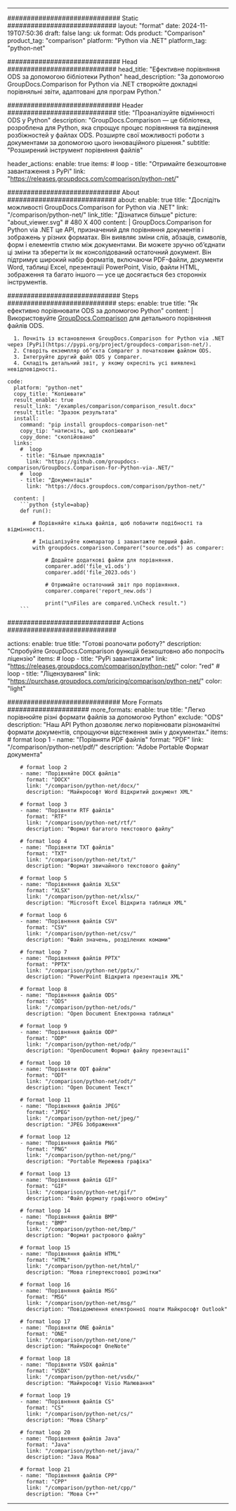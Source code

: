 
---
############################# Static ############################
layout: "format"
date:  2024-11-19T07:50:36
draft: false
lang: uk
format: Ods
product: "Comparison"
product_tag: "comparison"
platform: "Python via .NET"
platform_tag: "python-net"

############################# Head ############################
head_title: "Ефективне порівняння ODS за допомогою бібліотеки Python"
head_description: "За допомогою GroupDocs.Comparison for Python via .NET створюйте докладні порівняльні звіти, адаптовані для програм Python."

############################# Header ############################
title: "Проаналізуйте відмінності ODS у Python" 
description: "GroupDocs.Comparison — це бібліотека, розроблена для Python, яка спрощує процес порівняння та виділення розбіжностей у файлах ODS. Розширте свої можливості роботи з документами за допомогою цього інноваційного рішення."
subtitle: "Розширений інструмент порівняння файлів" 

header_actions:
  enable: true
  items:
    #  loop
    - title: "Отримайте безкоштовне завантаження з PyPi"
      link: "https://releases.groupdocs.com/comparison/python-net/"
      
############################# About ############################
about:
    enable: true
    title: "Дослідіть можливості GroupDocs.Comparison for Python via .NET"
    link: "/comparison/python-net/"
    link_title: "Дізнатися більше"
    picture: "about_viewer.svg" # 480 X 400
    content: |
       GroupDocs.Comparison for Python via .NET це API, призначений для порівняння документів і зображень у різних форматах. Він виявляє зміни слів, абзаців, символів, форм і елементів стилю між документами. Ви можете зручно об’єднати ці зміни та зберегти їх як консолідований остаточний документ. Він підтримує широкий набір форматів, включаючи PDF-файли, документи Word, таблиці Excel, презентації PowerPoint, Visio, файли HTML, зображення та багато іншого — усе це досягається без сторонніх інструментів.

############################# Steps ############################
steps:
    enable: true
    title: "Як ефективно порівнювати ODS за допомогою Python"
    content: |
      Використовуйте [GroupDocs.Comparison](https://products.groupdocs.com/comparison/python-net/) для детального порівняння файлів ODS.
      
      1. Почніть із встановлення GroupDocs.Comparison for Python via .NET через [PyPi](https://pypi.org/project/groupdocs-comparison-net/).
      2. Створіть екземпляр об’єкта Comparer з початковим файлом ODS.
      3. Інтегруйте другий файл ODS у Comparer.
      4. Складіть детальний звіт, у якому окресліть усі виявлені невідповідності.
   
    code:
      platform: "python-net"
      copy_title: "Копіювати"
      result_enable: true
      result_link: "/examples/comparison/comparison_result.docx"
      result_title: "Зразок результата"
      install:
        command: "pip install groupdocs-comparison-net"
        copy_tip: "натисніть, щоб скопіювати"
        copy_done: "скопійовано"
      links:
        #  loop
        - title: "Більше прикладів"
          link: "https://github.com/groupdocs-comparison/GroupDocs.Comparison-for-Python-via-.NET/"
        #  loop
        - title: "Документація"
          link: "https://docs.groupdocs.com/comparison/python-net/"
          
      content: |
        ```python {style=abap}
        def run():

            # Порівняйте кілька файлів, щоб побачити подібності та відмінності.

            # Ініціалізуйте компаратор і завантажте перший файл.
            with groupdocs.comparison.Comparer("source.ods") as comparer:

                # Додайте додаткові файли для порівняння.
                comparer.add('file_v1.ods')
                comparer.add('file_2023.ods')

                # Отримайте остаточний звіт про порівняння.
                comparer.compare('report_new.ods')

                print("\nFiles are compared.\nCheck result.")
        ```            

############################# Actions ############################

actions:
  enable: true
  title: "Готові розпочати роботу?"
  description: "Спробуйте GroupDocs.Comparison функцій безкоштовно або попросіть ліцензію"
  items:
    #  loop
    - title: "PyPi завантажити"
      link: "https://releases.groupdocs.com/comparison/python-net/"
      color: "red"
        #  loop
    - title: "Ліцензування"
      link: "https://purchase.groupdocs.com/pricing/comparison/python-net/"
      color: "light"


############################# More Formats #####################
more_formats:
    enable: true
    title: "Легко порівнюйте різні формати файлів за допомогою Python"
    exclude: "ODS"
    description: "Наш API Python дозволяє легко порівнювати різноманітні формати документів, спрощуючи відстеження змін у документах."
    items: 
        # format loop 1
        - name: "Порівняти PDF файлів"
          format: "PDF"
          link: "/comparison/python-net/pdf/"
          description: "Adobe Portable Формат документа"

        # format loop 2
        - name: "Порівняйте DOCX файлів"
          format: "DOCX"
          link: "/comparison/python-net/docx/"
          description: "Майкрософт Word Відкритий документ XML"

        # format loop 3
        - name: "Порівняти RTF файлів"
          format: "RTF"
          link: "/comparison/python-net/rtf/"
          description: "Формат багатого текстового файлу"

        # format loop 4
        - name: "Порівняти TXT файлів"
          format: "TXT"
          link: "/comparison/python-net/txt/"
          description: "Формат звичайного текстового файлу"

        # format loop 5
        - name: "Порівняння файлів XLSX"
          format: "XLSX"
          link: "/comparison/python-net/xlsx/"
          description: "Microsoft Excel Відкрита таблиця XML"

        # format loop 6
        - name: "Порівняння файлів CSV"
          format: "CSV"
          link: "/comparison/python-net/csv/"
          description: "Файл значень, розділених комами"

        # format loop 7
        - name: "Порівняння файлів PPTX"
          format: "PPTX"
          link: "/comparison/python-net/pptx/"
          description: "PowerPoint Відкрита презентація XML"

        # format loop 8
        - name: "Порівняння файлів ODS"
          format: "ODS"
          link: "/comparison/python-net/ods/"
          description: "Open Document Електронна таблиця"

        # format loop 9
        - name: "Порівняння файлів ODP"
          format: "ODP"
          link: "/comparison/python-net/odp/"
          description: "OpenDocument Формат файлу презентації"

        # format loop 10
        - name: "Порівняти ODT файли"
          format: "ODT"
          link: "/comparison/python-net/odt/"
          description: "Open Document Текст"

        # format loop 11
        - name: "Порівняння файлів JPEG"
          format: "JPEG"
          link: "/comparison/python-net/jpeg/"
          description: "JPEG Зображення"

        # format loop 12
        - name: "Порівняння файлів PNG"
          format: "PNG"
          link: "/comparison/python-net/png/"
          description: "Portable Мережева графіка"

        # format loop 13
        - name: "Порівняння файлів GIF"
          format: "GIF"
          link: "/comparison/python-net/gif/"
          description: "Файл формату графічного обміну"

        # format loop 14
        - name: "Порівняння файлів BMP"
          format: "BMP"
          link: "/comparison/python-net/bmp/"
          description: "Формат растрового файлу"

        # format loop 15
        - name: "Порівняння файлів HTML"
          format: "HTML"
          link: "/comparison/python-net/html/"
          description: "Мова гіпертекстової розмітки"

        # format loop 16
        - name: "Порівняння файлів MSG"
          format: "MSG"
          link: "/comparison/python-net/msg/"
          description: "Повідомлення електронної пошти Майкрософт Outlook"

        # format loop 17
        - name: "Порівняти ONE файлів"
          format: "ONE"
          link: "/comparison/python-net/one/"
          description: "Майкрософт OneNote"

        # format loop 18
        - name: "Порівняти VSDX файлів"
          format: "VSDX"
          link: "/comparison/python-net/vsdx/"
          description: "Майкрософт Visio Малювання"

        # format loop 19
        - name: "Порівняння файлів CS"
          format: "CS"
          link: "/comparison/python-net/cs/"
          description: "Мова CSharp"

        # format loop 20
        - name: "Порівняння файлів Java"
          format: "Java"
          link: "/comparison/python-net/java/"
          description: "Java Мова"
          
        # format loop 21
        - name: "Порівняння файлів CPP"
          format: "CPP"
          link: "/comparison/python-net/cpp/"
          description: "Мова C++"
---